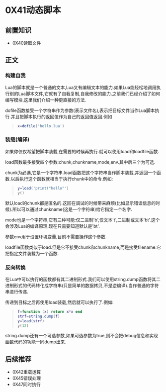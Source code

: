 # 0X41动态脚本

## 前置知识

* 0X40读取文件

## 正文

### 构建自我

Lua的脚本就是一个普通的文本,Lua又有编辑文本的能力.如果Lua能轻松地调用执行别的Lua脚本文件,它就有了自我复制,自我修改的能力.之前我们已经介绍了如何编写模块,这里我们介绍一种更直接的方法.

dofile函数接受一个字符串作为参数(表示文件名),表示把目标文件当作Lua脚本执行.并且把脚本执行的返回值作为自己的返回值返回.例如

>```lua
>x=dofile('hello.lua')
>```

### 装载(编译)

如果你仅仅希望把脚本装载,在需要的时候再执行.就可以使用load和loadfile函数.

load函数最多接受四个参数:chunk,chunkname,mode,env.其中后三个为可选.

chunk为必选,它是一个字符串.load函数把这个字符串当作脚本装载,并返回一个函数.以后执行这个函数就相当于执行chunk中的命令.例如:

>```lua
>y=load('print("hello"')
>y()
>```

默认load的chunk都是匿名的.这回在调试的时候带来麻烦(比如显示错误信息的时候).所以可以通过chunkname(这是一个字符串)给它指定一个名字.

mode也是一个字符串,它有三种可能:仅二进制'b',仅文本't',二进制或文本'bt'.这个会涉及Lua的编译原理,现在只需要知道默认是'bt'.

参数env用于设置环境变量,目前不需要操作这个参数.

loadfile函数类似于load.但是它不接受chunk和chunkname,而是接受filename.它把指定文件装载为一个函数.

### 反向转换

在Lua中可以执行的函数都有其二进制形式.我们可以使用string.dump函数将其二进制形式的代码转化成字符串(只是简单的数据拷贝,不是逆编译).当作普通的字符串进行传递.

传递到目标之后再使用load装载,然后就可以执行了.例如:

>```lua
>f=function (x) return x*x end
>strf=string.dump(f)
>y=load(strf)
>y(12)
>```

string.dump还有一个可选参数,如果可选参数为true,则不会把debug信息和实现函数代码的功能一同dump出来.

## 后续推荐

* 0X42重载运算
* 0X45错误处理
* 0X47同时执行